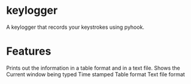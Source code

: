 # keylogger

A keylogger that records your keystrokes using pyhook.


# Features

Prints out the information in a table format and in a text file. 
Shows the Current window being typed
Time stamped
Table format
Text file format

